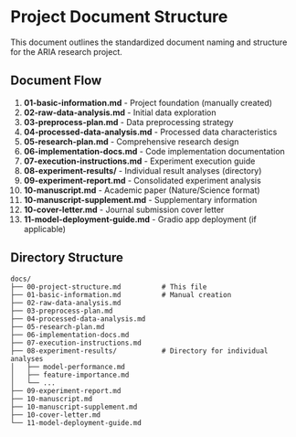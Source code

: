 # Project Document Structure

This document outlines the standardized document naming and structure for the ARIA research project.

## Document Flow

1. **01-basic-information.md** - Project foundation (manually created)
2. **02-raw-data-analysis.md** - Initial data exploration
3. **03-preprocess-plan.md** - Data preprocessing strategy
4. **04-processed-data-analysis.md** - Processed data characteristics
5. **05-research-plan.md** - Comprehensive research design
6. **06-implementation-docs.md** - Code implementation documentation
7. **07-execution-instructions.md** - Experiment execution guide
8. **08-experiment-results/** - Individual result analyses (directory)
9. **09-experiment-report.md** - Consolidated experiment analysis
10. **10-manuscript.md** - Academic paper (Nature/Science format)
11. **10-manuscript-supplement.md** - Supplementary information
12. **10-cover-letter.md** - Journal submission cover letter
13. **11-model-deployment-guide.md** - Gradio app deployment (if applicable)

## Directory Structure

```
docs/
├── 00-project-structure.md          # This file
├── 01-basic-information.md          # Manual creation
├── 02-raw-data-analysis.md
├── 03-preprocess-plan.md
├── 04-processed-data-analysis.md
├── 05-research-plan.md
├── 06-implementation-docs.md
├── 07-execution-instructions.md
├── 08-experiment-results/           # Directory for individual analyses
│   ├── model-performance.md
│   ├── feature-importance.md
│   └── ...
├── 09-experiment-report.md
├── 10-manuscript.md
├── 10-manuscript-supplement.md
├── 10-cover-letter.md
└── 11-model-deployment-guide.md
```